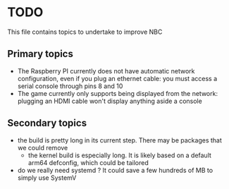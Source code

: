 # TODO

This file contains topics to undertake to improve NBC

## Primary topics

- The Raspberry PI currently does not have automatic network configuration,
  even if you plug an ethernet cable: you must access a serial console
  through pins 8 and 10
- The game currently only supports being displayed from the network:
  plugging an HDMI cable won't display anything aside a console

## Secondary topics

- the build is pretty long in its current step. There may be packages that
  we could remove
  - the kernel build is especially long. It is likely based on a default
    arm64 defconfig, which could be tailored
- do we really need systemd ? It could save a few hundreds of MB to simply
  use SystemV
